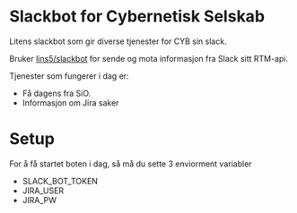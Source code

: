 # Slackbot for Cybernetisk Selskab

Litens slackbot som gir diverse tjenester for CYB sin slack.

Bruker [lins5/slackbot](https://github.com/lins05/slackbot) for sende og mota informasjon fra Slack sitt RTM-api.

Tjenester som fungerer i dag er:
* Få dagens fra SiO.
* Informasjon om Jira saker

# Setup
For å få startet boten i dag, så må du sette 3 enviorment variabler
* SLACK_BOT_TOKEN
* JIRA_USER
* JIRA_PW

